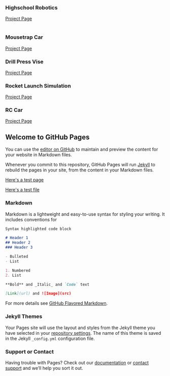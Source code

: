 ### Highschool Robotics
[Project Page](FRC/FRC.md)  
&nbsp;   

### Mousetrap Car
[Project Page](Mousetrap_Car/Mousetrap_Car.md)


### Drill Press Vise
[Project Page](Vise/Vise.md)  

### Rocket Launch Simulation
[Project Page](Rocket_Simulation/Rocket_Simulation.md)

### RC Car
[Project Page](RC_Car/RC_Car.md)





## Welcome to GitHub Pages

You can use the [editor on GitHub](https://github.com/skweston123/Portfolio/edit/main/README.md) to maintain and preview the content for your website in Markdown files.

Whenever you commit to this repository, GitHub Pages will run [Jekyll](https://jekyllrb.com/) to rebuild the pages in your site, from the content in your Markdown files.

[Here's a test page](test_page.md)

[Here's a test file](Mousetrap_Car/mousetrap_car.stp)

### Markdown

Markdown is a lightweight and easy-to-use syntax for styling your writing. It includes conventions for

```markdown
Syntax highlighted code block

# Header 1
## Header 2
### Header 3

- Bulleted
- List

1. Numbered
2. List

**Bold** and _Italic_ and `Code` text

[Link](url) and ![Image](src)
```

For more details see [GitHub Flavored Markdown](https://guides.github.com/features/mastering-markdown/).

### Jekyll Themes

Your Pages site will use the layout and styles from the Jekyll theme you have selected in your [repository settings](https://github.com/skweston123/Portfolio/settings). The name of this theme is saved in the Jekyll `_config.yml` configuration file.

### Support or Contact

Having trouble with Pages? Check out our [documentation](https://docs.github.com/categories/github-pages-basics/) or [contact support](https://support.github.com/contact) and we’ll help you sort it out.

